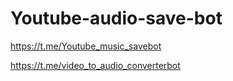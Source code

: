 # Youtube-audio-save-bot

https://t.me/Youtube_music_savebot

https://t.me/video_to_audio_converterbot
